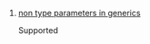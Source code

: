  1. [non type parameters in generics](https://www.google.com/amp/s/amp.reddit.com/r/rust/comments/jy95xq/what_are_const_generics/)
    
    Supported
